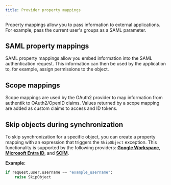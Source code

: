 ```yaml
---
title: Provider property mappings
---
```


Property mappings allow you to pass information to external applications. For example, pass the current user's groups as a SAML parameter.

## SAML property mappings

SAML property mappings allow you embed information into the SAML authentication request. This information can then be used by the application to, for example, assign permissions to the object.

## Scope mappings

Scope mappings are used by the OAuth2 provider to map information from authentik to OAuth2/OpenID claims. Values returned by a scope mapping are added as custom claims to access and ID tokens.

## Skip objects during synchronization

To skip synchronization for a specific object, you can create a property mapping with an expression that triggers the `SkipObject` exception. This functionality is supported by the following providers: [**Google Workspace**](../gws/), [**Microsoft Entra ID**](../entra/), and [**SCIM**](../scim/).

**Example:**

```python
if request.user.username == "example_username":
	raise SkipObject
```

